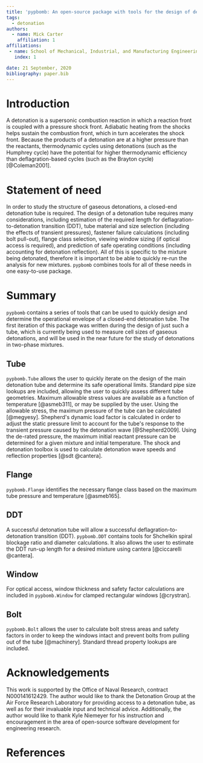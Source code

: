 ```yaml
---
title: 'pypbomb: An open-source package with tools for the design of detonation tubes'
tags:
  - detonation
authors:
  - name: Mick Carter
    affiliation: 1
affiliations:
 - name: School of Mechanical, Industrial, and Manufacturing Engineering, Oregon State University, Corvallis, OR, USA
   index: 1

date: 21 September, 2020
bibliography: paper.bib
---
```


# Introduction

A detonation is a supersonic combustion reaction in which a reaction front is coupled with a pressure shock front. Adiabatic heating from the shocks helps sustain the combustion front, which in turn accelerates the shock front. Because the products of a detonation are at a higher pressure than the reactants, thermodynamic cycles using detonations (such as the Humphrey cycle) have the potential for higher thermodynamic efficiency than deflagration-based cycles (such as the Brayton cycle) [@Coleman2001].

# Statement of need 

In order to study the structure of gaseous detonations, a closed-end detonation tube is required. The design of a detonation tube requires many considerations, including estimation of the required length for deflagration-to-detonation transition (DDT), tube material and size selection (including the effects of transient pressures), fastener failure calculations (including bolt pull-out), flange class selection, viewing window sizing (if optical access is required), and prediction of safe operating conditions (including accounting for detonation reflection). All of this is specific to the mixture being detonated, therefore it is important to be able to quickly re-run the analysis for new mixtures. ``pypbomb`` combines tools for all of these needs in one easy-to-use package.

# Summary

``pypbomb`` contains a series of tools that can be used to quickly design and determine the operational envelope of a closed-end detonation tube. The first iteration of this package was written during the design of just such a tube, which is currently being used to measure cell sizes of gaseous detonations, and will be used in the near future for the study of detonations in two-phase mixtures.

## Tube

`pypbomb.Tube` allows the user to quickly iterate on the design of the main detonation tube and determine its safe operational limits. Standard pipe size lookups are included, allowing the user to quickly assess different tube geometries. Maximum allowable stress values are available as a function of temperature [@asmeb311], or may be supplied by the user. Using the allowable stress, the maximum pressure of the tube can be calculated [@megyesy]. Shepherd's dynamic load factor is calculated in order to adjust the static pressure limit to account for the tube's response to the transient pressure caused by the detonation wave [@Shepherd2009]. Using the de-rated pressure, the maximum initial reactant pressure can be determined for a given mixture and initial temperature. The shock and detonation toolbox is used to calculate detonation wave speeds and reflection properties [@sdt @cantera].

## Flange

`pypbomb.Flange` identifies the necessary flange class based on the maximum tube pressure and temperature [@asmeb165].

## DDT

A successful detonation tube will allow a successful deflagration-to-detonation transition (DDT). `pypbomb.DDT` contains tools for Shchelkin spiral blockage ratio and diameter calculations. It also allows the user to estimate the DDT run-up length for a desired mixture using cantera [@ciccarelli @cantera].

## Window

For optical access, window thickness and safety factor calculations are included in `pypbomb.Window` for clamped rectangular windows [@crystran].

## Bolt

`pypbomb.Bolt` allows the user to calculate bolt stress areas and safety factors in order to keep the windows intact  and prevent bolts from pulling out of the tube [@machinery]. Standard thread property lookups are included.

# Acknowledgements

This work is supported by the Office of Naval Research, contract N000141612429. The author would like to thank the Detonation Group at the Air Force Research Laboratory for providing access to a detonation tube, as well as for their invaluable input and technical advice. Additionally, the author would like to thank Kyle Niemeyer for his instruction and encouragement in the area of open-source software development for engineering research.

# References